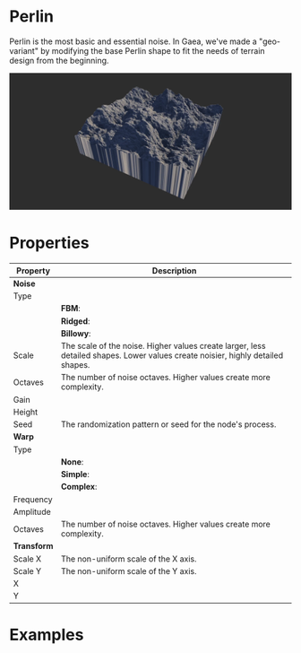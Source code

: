 # Perlin



Perlin is the most basic and essential noise. In Gaea, we've made a "geo-variant" by modifying the base Perlin shape to fit the needs of terrain design from the beginning.

![](/images/ref/Perlin/Perlin.webp)



# Properties


| Property | Description| 
| -------- | -----------|
| **Noise** |  |
| Type |  |
| | **FBM**: <desc> |
| | **Ridged**: <desc> |
| | **Billowy**: <desc> |
| Scale | The scale of the noise. Higher values create larger, less detailed shapes. Lower values create noisier, highly detailed shapes. |
| Octaves | The number of noise octaves. Higher values create more complexity. |
| Gain |  |
| Height |  |
| Seed | The randomization pattern or seed for the node's process. |
| **Warp** |  |
| Type |  |
| | **None**: <desc> |
| | **Simple**: <desc> |
| | **Complex**: <desc> |
| Frequency |  |
| Amplitude |  |
| Octaves | The number of noise octaves. Higher values create more complexity. |
| **Transform** |  |
| Scale X | The non-uniform scale of the X axis. |
| Scale Y | The non-uniform scale of the Y axis. |
| X |  |
| Y |  |




# Examples
